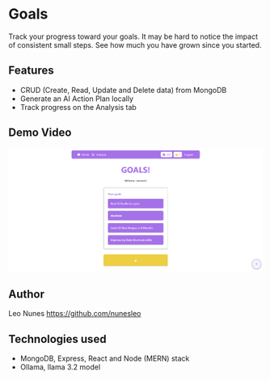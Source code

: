 # Goals

Track your progress toward your goals.
It may be hard to notice the impact of consistent small steps.
See how much you have grown since you started.

## Features
- CRUD (Create, Read, Update and Delete data) from MongoDB 
- Generate an AI Action Plan locally
- Track progress on the Analysis tab

## Demo Video
[![Watch Demo](https://raw.githubusercontent.com/nunesleo/goals-project/main/DemoVideoThumbnail.png)](https://youtu.be/PYY7sH9DkQI)

## Author
Leo Nunes <https://github.com/nunesleo>

## Technologies used
- MongoDB, Express, React and Node (MERN) stack
- Ollama, llama 3.2 model